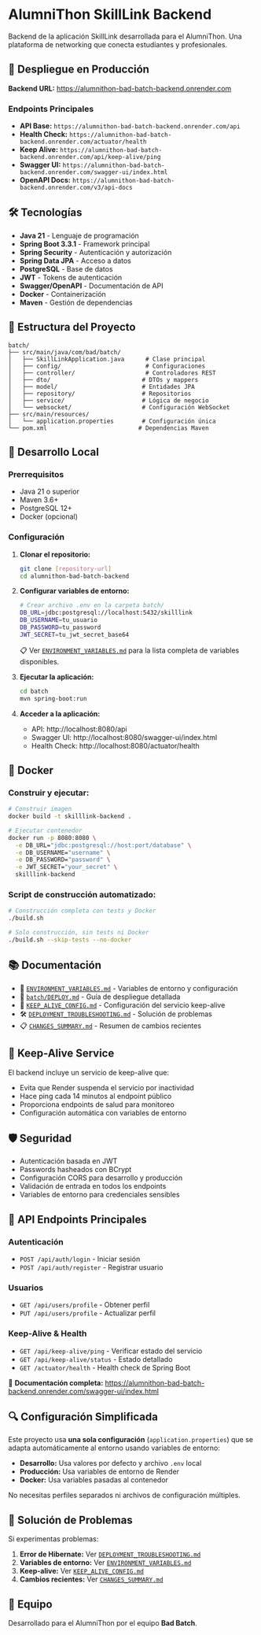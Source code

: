 # AlumniThon SkillLink Backend

Backend de la aplicación SkillLink desarrollada para el AlumniThon. Una plataforma de networking que conecta estudiantes y profesionales.

## 🚀 Despliegue en Producción

**Backend URL:** https://alumnithon-bad-batch-backend.onrender.com

### Endpoints Principales

- **API Base:** `https://alumnithon-bad-batch-backend.onrender.com/api`
- **Health Check:** `https://alumnithon-bad-batch-backend.onrender.com/actuator/health`
- **Keep Alive:** `https://alumnithon-bad-batch-backend.onrender.com/api/keep-alive/ping`
- **Swagger UI:** `https://alumnithon-bad-batch-backend.onrender.com/swagger-ui/index.html`
- **OpenAPI Docs:** `https://alumnithon-bad-batch-backend.onrender.com/v3/api-docs`

## 🛠️ Tecnologías

- **Java 21** - Lenguaje de programación
- **Spring Boot 3.3.1** - Framework principal
- **Spring Security** - Autenticación y autorización
- **Spring Data JPA** - Acceso a datos
- **PostgreSQL** - Base de datos
- **JWT** - Tokens de autenticación
- **Swagger/OpenAPI** - Documentación de API
- **Docker** - Containerización
- **Maven** - Gestión de dependencias

## 📁 Estructura del Proyecto

```
batch/
├── src/main/java/com/bad/batch/
│   ├── SkillLinkApplication.java      # Clase principal
│   ├── config/                        # Configuraciones
│   ├── controller/                    # Controladores REST
│   ├── dto/                          # DTOs y mappers
│   ├── model/                        # Entidades JPA
│   ├── repository/                   # Repositorios
│   ├── service/                      # Lógica de negocio
│   └── websocket/                    # Configuración WebSocket
├── src/main/resources/
│   └── application.properties        # Configuración única
└── pom.xml                          # Dependencias Maven
```

## 🔧 Desarrollo Local

### Prerrequisitos

- Java 21 o superior
- Maven 3.6+
- PostgreSQL 12+
- Docker (opcional)

### Configuración

1. **Clonar el repositorio:**
   ```bash
   git clone [repository-url]
   cd alumnithon-bad-batch-backend
   ```

2. **Configurar variables de entorno:**
   ```bash
   # Crear archivo .env en la carpeta batch/
   DB_URL=jdbc:postgresql://localhost:5432/skilllink
   DB_USERNAME=tu_usuario
   DB_PASSWORD=tu_password
   JWT_SECRET=tu_jwt_secret_base64
   ```
   
   📋 Ver [`ENVIRONMENT_VARIABLES.md`](ENVIRONMENT_VARIABLES.md) para la lista completa de variables disponibles.

3. **Ejecutar la aplicación:**
   ```bash
   cd batch
   mvn spring-boot:run
   ```

4. **Acceder a la aplicación:**
   - API: http://localhost:8080/api
   - Swagger UI: http://localhost:8080/swagger-ui/index.html
   - Health Check: http://localhost:8080/actuator/health

## 🐳 Docker

### Construir y ejecutar:
```bash
# Construir imagen
docker build -t skilllink-backend .

# Ejecutar contenedor
docker run -p 8080:8080 \
  -e DB_URL="jdbc:postgresql://host:port/database" \
  -e DB_USERNAME="username" \
  -e DB_PASSWORD="password" \
  -e JWT_SECRET="your_secret" \
  skilllink-backend
```

### Script de construcción automatizado:
```bash
# Construcción completa con tests y Docker
./build.sh

# Solo construcción, sin tests ni Docker
./build.sh --skip-tests --no-docker
```

## 📚 Documentación

- 🔧 [`ENVIRONMENT_VARIABLES.md`](ENVIRONMENT_VARIABLES.md) - Variables de entorno y configuración
- 🚀 [`batch/DEPLOY.md`](batch/DEPLOY.md) - Guía de despliegue detallada  
- 💚 [`KEEP_ALIVE_CONFIG.md`](KEEP_ALIVE_CONFIG.md) - Configuración del servicio keep-alive
- 🛠️ [`DEPLOYMENT_TROUBLESHOOTING.md`](DEPLOYMENT_TROUBLESHOOTING.md) - Solución de problemas
- 📋 [`CHANGES_SUMMARY.md`](CHANGES_SUMMARY.md) - Resumen de cambios recientes

## 🔄 Keep-Alive Service

El backend incluye un servicio de keep-alive que:
- Evita que Render suspenda el servicio por inactividad
- Hace ping cada 14 minutos al endpoint público
- Proporciona endpoints de salud para monitoreo
- Configuración automática con variables de entorno

## 🛡️ Seguridad

- Autenticación basada en JWT
- Passwords hasheados con BCrypt  
- Configuración CORS para desarrollo y producción
- Validación de entrada en todos los endpoints
- Variables de entorno para credenciales sensibles

## 📝 API Endpoints Principales

### Autenticación
- `POST /api/auth/login` - Iniciar sesión
- `POST /api/auth/register` - Registrar usuario

### Usuarios  
- `GET /api/users/profile` - Obtener perfil
- `PUT /api/users/profile` - Actualizar perfil

### Keep-Alive & Health
- `GET /api/keep-alive/ping` - Verificar estado del servicio
- `GET /api/keep-alive/status` - Estado detallado
- `GET /actuator/health` - Health check de Spring Boot

📖 **Documentación completa:** https://alumnithon-bad-batch-backend.onrender.com/swagger-ui/index.html

## 🔍 Configuración Simplificada

Este proyecto usa **una sola configuración** (`application.properties`) que se adapta automáticamente al entorno usando variables de entorno:

- **Desarrollo:** Usa valores por defecto y archivo `.env` local
- **Producción:** Usa variables de entorno de Render
- **Docker:** Usa variables pasadas al contenedor

No necesitas perfiles separados ni archivos de configuración múltiples.

## 🚨 Solución de Problemas

Si experimentas problemas:

1. **Error de Hibernate:** Ver [`DEPLOYMENT_TROUBLESHOOTING.md`](DEPLOYMENT_TROUBLESHOOTING.md)
2. **Variables de entorno:** Ver [`ENVIRONMENT_VARIABLES.md`](ENVIRONMENT_VARIABLES.md)  
3. **Keep-alive:** Ver [`KEEP_ALIVE_CONFIG.md`](KEEP_ALIVE_CONFIG.md)
4. **Cambios recientes:** Ver [`CHANGES_SUMMARY.md`](CHANGES_SUMMARY.md)

## 👥 Equipo

Desarrollado para el AlumniThon por el equipo **Bad Batch**.

